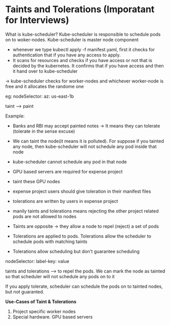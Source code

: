 # Taints and Tolerations (Imporatant for Interviews)

What is kube-scheduler? 
Kube-scheduler is responsible to schedule pods on to woker-nodes. Kube-scheduler is master node component 

- whenever we type kubectl apply -f manifest.yaml, first it checks for authentication 
that if you have any access to apply. 
- It scans for resources and checks if you have access or not that is decided by the kubernetes. It confirms that if you have access and then it hand over to kube-scheduler 

-> kube-scheduler checks for worker-nodes and whichever worker-node is free and it allocates the randome one 

eg:
nodeSelector:
	az: us-east-1b 
	
taint --> paint 

Example: 
- Banks and RBI may accept painted notes -> It means they can tolerate (tolerate in the sense excuse)
- We can taint the node(it means it is polluted). For suppose if you tainted any node, then kube-scheduler will not schedule any pod inside that node 
- kube-scheduler cannot schedule any pod in that node 
- GPU based servers are required for expense project 
- taint these GPU nodes 
- expense project users should give toleration in their manifest files 
- tolerations are written by users in expense project 
- manily taints and tolerations means rejecting the other project related pods are not allowed to nodes 

- Taints are opposite -> they allow a node to repel (reject) a set of pods 
- Tolerations are applied to pods. Tolerations allow the scheduler to schedule pods with matching taints 
- Tolerations allow scheduling but don't guarantee scheduling

nodeSelector:
	label-key: value
	
taints and tolerations --> to repel the pods. We can mark the node as tainted so that scheduler will not schedule any pods on to it 

If you apply tolerate, scheduler can schedule the pods on to tainted nodes, but not guaranted.

**Use-Cases of Taint & Tolerations**
1. Project specific worker nodes 
2. Special hardware. GPU based servers 